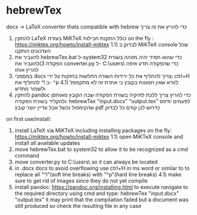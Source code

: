 # hebrewTex
docx -> LaTeX converter thats compatible with hebrew
כדי להריץ את זה צריך 
1) להתקין LaTeX בעזרת MiKTeX כולל התקנת חבילות on the fly :  https://miktex.org/howto/install-miktex
1.1) לבדוק ב MiKTeX console שכל העדכונים הותקנו
2) להעביר את hebrewTex.bat ל-system32 כדי שהוא תמיד יהיה מזוהה בשורת הפקודה
3)להעביר את converter.py ל- C:\users\ כדי שהפקודה תדע איפה להריץ אותו
4) במסמכי docx צריך להחליף את כל ירידות השורה החלשות בחזקות על ידי:
ctrl+H
להחליף את ^l 
ב- ^p
4.1) לוודא שאין תמונות בקובץ כי אחרת זה לא מתקמפל
ולשמור מחדש
5) להתקין pandoc
כדי להריץ צריך ללכת לתיקיה בשורת הפקודה שבה הקובץ מאוחסן ולהקליד בשורת הפקודה:
hebrewTex "input.docx" "output.tex"
לפעמים יודפס שהקימפול נכשל אבל עדיין יווצר קובץ pdf כדרוש לכן קודם כל לבדוק

on first use/install:
1) install LaTeX via MiKTeX including installing packages on the fly: https://miktex.org/howto/install-miktex
1.1) open MiKTeX console and install all available updates
2) move hebrewTex.bat to system32 to allow it to be recognized as a cmd command
3) move converter.py to C:\users\ so it can always be located
4) in .docx docs to avoid overflowing use ctrl+H in ms word or similar to to replace all "^l"(soft line breaks) with "^p"(hard line breaks)
4.1) make sure to get rid of images since they do not yet compile
5) install pandoc: https://pandoc.org/installing.html
to execute navigate to the required directory using cmd and type:
hebrewTex "input.docx" "output.tex"
it may print that the compilation failed but a document was still produced so check the resulting file in any case
